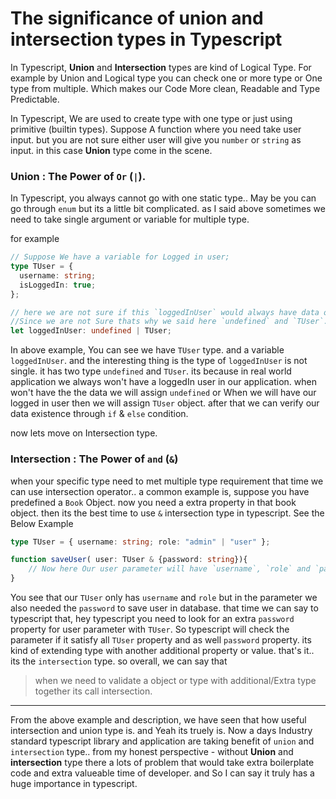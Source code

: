 # The significance of union and intersection types in Typescript

In Typescript, **Union** and **Intersection** types are kind of Logical Type. For example by Union and Logical type you can check one or more type or One type from multiple. Which makes our Code More clean, Readable and Type Predictable.

In Typescript, We are used to create type with one type or just using primitive (builtin types). Suppose A function where you need take user input. but you are not sure either user will give you `number` or `string` as input. in this case **Union** type come in the scene.

### Union : The Power of `Or` (`|`).

In Typescript, you always cannot go with one static type.. May be you can go through `enum` but its a little bit complicated.
as I said above sometimes we need to take single argument or variable for multiple type.

for example

```ts
// Suppose We have a variable for Logged in user;
type TUser = {
  username: string;
  isLoggedIn: true;
};

// here we are not sure if this `loggedInUser` would always have data or not.
//Since we are not Sure thats why we said here `undefined` and `TUser`. when we won't have user data this variable will contain  undefined
let loggedInUser: undefined | TUser;
```

In above example, You can see we have `TUser` type. and a variable `loggedInUser`. and the interesting thing is the type of `loggedInUser` is not single. it has two type `undefined` and `TUser`. its because in real world application we always won't have a loggedIn user in our application. when won't have the the data we will assign `undefined` or When we will have our logged in user then we will assign `TUser` object. after that we can verify our data existence through `if` & `else` condition.

now lets move on Intersection type.

### Intersection : The Power of `and` (`&`)

when your specific type need to met multiple type requirement that time we can use intersection operator.. a common example is, suppose you have predefined a `Book` Object. now you need a extra property in that book object. then its the best time to use `&` intersection type in typescript. See the Below Example

```ts
type TUser = { username: string; role: "admin" | "user" };

function saveUser( user: TUser & {password: string}){
    // Now here Our user parameter will have `username`, `role` and `password`.
}
```
You see that our `TUser` only has `username` and `role` but in the parameter we also needed the `password` to save user in database. that time we can say to typescript that, hey typescript you need to look for an extra `password` property for user parameter with `TUser`. So typescript will check the parameter if it satisfy all `TUser` property and as well `password` property. its kind of extending type with another additional property or value. that's it.. its the `intersection` type.  so overall, we can say that 
> when we need to validate a object or type with additional/Extra type together its call intersection.


----------

From the above example and description, we have seen that how useful intersection and union type is. and Yeah its truely is. Now a days Industry standard typescript library and application are taking benefit of `union` and `intersection` type.. from my honest perspective - without  **Union** and **intersection** type there a lots of problem that would take extra boilerplate code and extra valueable time of developer.  and So I can say it truly has a huge importance in typescript. 